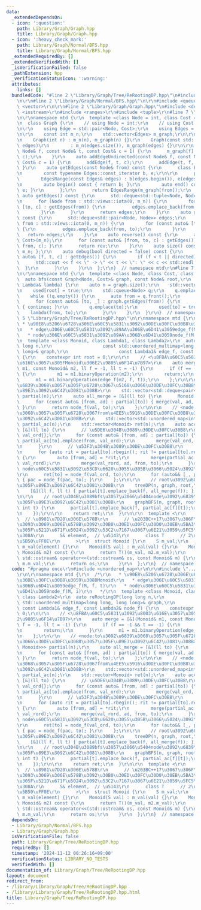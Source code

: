 ```yaml
---
data:
  _extendedDependsOn:
  - icon: ':question:'
    path: Library/Graph/Graph.hpp
    title: Library/Graph/Graph.hpp
  - icon: ':heavy_check_mark:'
    path: Library/Graph/Normal/BFS.hpp
    title: Library/Graph/Normal/BFS.hpp
  _extendedRequiredBy: []
  _extendedVerifiedWith: []
  _isVerificationFailed: false
  _pathExtension: hpp
  _verificationStatusIcon: ':warning:'
  attributes:
    links: []
  bundledCode: "#line 2 \"Library/Graph/Tree/ReRootingDP.hpp\"\n#include <unordered_map>\r\
    \n\r\n#line 2 \"Library/Graph/Normal/BFS.hpp\"\n\r\n#include <queue>\r\n#include\
    \ <vector>\r\n\r\n#line 2 \"Library/Graph/Graph.hpp\"\n#include <deque>\r\n#include\
    \ <iostream>\r\n#include <ranges>\r\n#include <tuple>\r\n#line 7 \"Library/Graph/Graph.hpp\"\
    \n\r\nnamespace mtd {\r\n  template <class Node = int, class Cost = long long>\r\
    \n  class Graph {\r\n    // using Node = int;\r\n    // using Cost = long long;\r\
    \n\r\n    using Edge = std::pair<Node, Cost>;\r\n    using Edges = std::vector<Edge>;\r\
    \n\r\n    const int m_n;\r\n    std::vector<Edges> m_graph;\r\n\r\n  public:\r\
    \n    Graph(int n) : m_n(n), m_graph(n) {}\r\n    Graph(const std::vector<Edges>&\
    \ edges)\r\n        : m_n(edges.size()), m_graph(edges) {}\r\n\r\n    auto addEdge(const\
    \ Node& f, const Node& t, const Cost& c = 1) {\r\n      m_graph[f].emplace_back(t,\
    \ c);\r\n    }\r\n    auto addEdgeUndirected(const Node& f, const Node& t, const\
    \ Cost& c = 1) {\r\n      addEdge(f, t, c);\r\n      addEdge(t, f, c);\r\n   \
    \ }\r\n    auto getEdges(const Node& from) const {\r\n      class EdgesRange {\r\
    \n        const typename Edges::const_iterator b, e;\r\n\r\n      public:\r\n\
    \        EdgesRange(const Edges& edges) : b(edges.begin()), e(edges.end()) {}\r\
    \n        auto begin() const { return b; }\r\n        auto end() const { return\
    \ e; }\r\n      };\r\n      return EdgesRange(m_graph[from]);\r\n    }\r\n   \
    \ auto getEdges() const {\r\n      std::deque<std::tuple<Node, Node, Cost>> edges;\r\
    \n      for (Node from : std::views::iota(0, m_n)) {\r\n        for (const auto&\
    \ [to, c] : getEdges(from)) {\r\n          edges.emplace_back(from, to, c);\r\n\
    \        }\r\n      }\r\n      return edges;\r\n    }\r\n    auto getEdgesExcludeCost()\
    \ const {\r\n      std::deque<std::pair<Node, Node>> edges;\r\n      for (Node\
    \ from : std::views::iota(0, m_n)) {\r\n        for (const auto& [to, _] : getEdges(from))\
    \ {\r\n          edges.emplace_back(from, to);\r\n        }\r\n      }\r\n   \
    \   return edges;\r\n    }\r\n    auto reverse() const {\r\n      auto rev = Graph<Node,\
    \ Cost>(m_n);\r\n      for (const auto& [from, to, c] : getEdges()) { rev.addEdge(to,\
    \ from, c); }\r\n      return rev;\r\n    }\r\n    auto size() const { return\
    \ m_n; };\r\n    auto debug(bool directed = false) const {\r\n      for (const\
    \ auto& [f, t, c] : getEdges()) {\r\n        if (f < t || directed) {\r\n    \
    \      std::cout << f << \" -> \" << t << \": \" << c << std::endl;\r\n      \
    \  }\r\n      }\r\n    }\r\n  };\r\n}  // namespace mtd\r\n#line 7 \"Library/Graph/Normal/BFS.hpp\"\
    \n\r\nnamespace mtd {\r\n  template <class Node, class Cost, class Lambda>\r\n\
    \  auto bfs(const Graph<Node, Cost>& graph, const Node& root,\r\n           const\
    \ Lambda& lambda) {\r\n    auto n = graph.size();\r\n    std::vector<bool> used(n);\r\
    \n    used[root] = true;\r\n    std::queue<Node> q;\r\n    q.emplace(root);\r\n\
    \    while (!q.empty()) {\r\n      auto from = q.front();\r\n      q.pop();\r\n\
    \      for (const auto& [to, _] : graph.getEdges(from)) {\r\n        if (used[to])\
    \ { continue; }\r\n        q.emplace(to);\r\n        used[to] = true;\r\n    \
    \    lambda(from, to);\r\n      }\r\n    }\r\n  }\r\n}  // namespace mtd\r\n#line\
    \ 5 \"Library/Graph/Tree/ReRootingDP.hpp\"\n\r\nnamespace mtd {\r\n  /*\r\n  \
    \ * \u90E8\u5206\u6728\u306E\u60C5\u5831\u3092\u30DE\u30FC\u30B8\u3059\u308BMonoid\r\
    \n   * edge\u306E\u60C5\u5831\u3092\u89AA\u306B\u6D41\u3059edge_f(M, f, t)\r\n\
    \   * node\u306E\u60C5\u5831\u3092\u89AA\u306B\u6D41\u3059node_f(M, i)\r\n   */\r\
    \n  template <class Monoid, class Lambda1, class Lambda2>\r\n  auto reRootingDP(long\
    \ long n,\r\n                   const std::unordered_multimap<long long, long\
    \ long>& graph,\r\n                   const Lambda1& edge_f, const Lambda2& node_f)\
    \ {\r\n    constexpr int root = 0;\r\n\r\n    // <\u8FBA\u60C5\u5831\u3092\u8003\
    \u616E\u3057\u305FMonoid\u306E2\u9805\u6F14\u7B97>\r\n    auto merge = [&](Monoid&\
    \ m1, const Monoid& m2, ll f = -1, ll t = -1) {\r\n      if (f == -1 && t == -1)\
    \ {\r\n        m1 = m1.binaryOperation(m2);\r\n        return;\r\n      }\r\n\
    \      m1 = m1.binaryOperation(edge_f(m2, f, t));\r\n    };\r\n\r\n    // <node:to\u3092\
    \u6839\u3068\u3057\u305F\u6728\u3067\u5168\u3066\u30DE\u30FC\u30B8\u3057\u305F\
    \u89E3\u3092\u6C42\u3081\u308B>\r\n    std::vector<std::deque<pair<int, Monoid>>>\
    \ partial(n);\r\n    auto all_merge = [&](ll to) {\r\n      Monoid val{};\r\n\
    \      for (const auto& [from, ad] : partial[to]) { merge(val, ad, from, to);\
    \ }\r\n      return node_f(val, to);\r\n    };\r\n\r\n    // <node:to\u3092\u6839\
    \u3068\u3057\u305F\u6728\u3067from\u4EE5\u5916\u30DE\u30FC\u30B8\u3057\u305F\u89E3\
    \u3092\u6C42\u3081\u308B>\r\n    std::vector<std::unordered_map<int, Monoid>>\
    \ partial_ac(n);\r\n    std::vector<Monoid> ret(n);\r\n    auto accumulation =\
    \ [&](ll to) {\r\n      // \u5DE6\u304B\u3089\u30DE\u30FC\u30B8\r\n      Monoid\
    \ val_ord{};\r\n      for (const auto& [from, ad] : partial[to]) {\r\n       \
    \ partial_ac[to].emplace(from, val_ord);\r\n        merge(val_ord, ad, from, to);\r\
    \n      }\r\n      // \u53F3\u304B\u3089\u30DE\u30FC\u30B8\r\n      Monoid val_rord{};\r\
    \n      for (auto rit = partial[to].rbegin(); rit != partial[to].rend(); ++rit)\
    \ {\r\n        auto [from, ad] = *rit;\r\n        merge(partial_ac[to][from],\
    \ val_rord);\r\n        merge(val_rord, ad, from, to);\r\n      }\r\n      //\
    \ node\u60C5\u5831\u3092\u53CD\u6620\u3055\u305B\u3066\u5024\u3092\u78BA\u5B9A\
    \r\n      ret[to] = node_f(val_ord, to);\r\n      for (auto&& [_, pac] : partial_ac[to])\
    \ { pac = node_f(pac, to); }\r\n    };\r\n\r\n    // root\u3092\u6839\u3068\u3057\
    \u305F\u89E3\u3092\u6C42\u3081\u308B\r\n    treeDP(n, graph, root,\r\n       \
    \    [&](ll f, ll t) { partial[t].emplace_back(f, all_merge(f)); });\r\n    accumulation(0);\r\
    \n\r\n    // root\u304B\u3089bfs\u3057\u3066\u5404node\u3092\u6839\u3068\u3057\
    \u305F\u89E3\u3092\u6C42\u3081\u308B\r\n    graphBFS(n, graph, root, [&](int f,\
    \ int t) {\r\n      partial[t].emplace_back(f, partial_ac[f][t]);\r\n      accumulation(t);\r\
    \n    });\r\n\r\n    return ret;\r\n  }\r\n\r\n  template <\r\n      class S,\
    \  // \u8981\u7D20\u306E\u578B\r\n      // \u203BC++17\u3067\u306F\u307B\u3068\
    \u3093\u3069\u306E\u578B\u3092\u30B0\u30ED\u30FC\u30D0\u30EB\u5BA3\u8A00\u3057\
    \u305F\u521D\u671F\u5024\u3092\u53C2\u7167\u3067\u6E21\u3059\u5FC5\u8981\u3042\
    \u308A\r\n      S& element,  // \u5143\r\n      class T      // 2\u9805\u6F14\u7B97\
    \u5B50\uFF0E\r\n      >\r\n  struct Monoid {\r\n    S m_val;\r\n    Monoid() :\
    \ m_val(element) {}\r\n    Monoid(S val) : m_val(val) {}\r\n    Monoid binaryOperation(const\
    \ Monoid& m2) const {\r\n      return T()(m_val, m2.m_val);\r\n    }\r\n    friend\
    \ std::ostream& operator<<(std::ostream& os, const Monoid& m) {\r\n      os <<\
    \ m.m_val;\r\n      return os;\r\n    }\r\n  };\r\n}  // namespace mtd\r\n"
  code: "#pragma once\r\n#include <unordered_map>\r\n\r\n#include \"../../Graph/Normal/BFS.hpp\"\
    \r\n\r\nnamespace mtd {\r\n  /*\r\n   * \u90E8\u5206\u6728\u306E\u60C5\u5831\u3092\
    \u30DE\u30FC\u30B8\u3059\u308BMonoid\r\n   * edge\u306E\u60C5\u5831\u3092\u89AA\
    \u306B\u6D41\u3059edge_f(M, f, t)\r\n   * node\u306E\u60C5\u5831\u3092\u89AA\u306B\
    \u6D41\u3059node_f(M, i)\r\n   */\r\n  template <class Monoid, class Lambda1,\
    \ class Lambda2>\r\n  auto reRootingDP(long long n,\r\n                   const\
    \ std::unordered_multimap<long long, long long>& graph,\r\n                  \
    \ const Lambda1& edge_f, const Lambda2& node_f) {\r\n    constexpr int root =\
    \ 0;\r\n\r\n    // <\u8FBA\u60C5\u5831\u3092\u8003\u616E\u3057\u305FMonoid\u306E\
    2\u9805\u6F14\u7B97>\r\n    auto merge = [&](Monoid& m1, const Monoid& m2, ll\
    \ f = -1, ll t = -1) {\r\n      if (f == -1 && t == -1) {\r\n        m1 = m1.binaryOperation(m2);\r\
    \n        return;\r\n      }\r\n      m1 = m1.binaryOperation(edge_f(m2, f, t));\r\
    \n    };\r\n\r\n    // <node:to\u3092\u6839\u3068\u3057\u305F\u6728\u3067\u5168\
    \u3066\u30DE\u30FC\u30B8\u3057\u305F\u89E3\u3092\u6C42\u3081\u308B>\r\n    std::vector<std::deque<pair<int,\
    \ Monoid>>> partial(n);\r\n    auto all_merge = [&](ll to) {\r\n      Monoid val{};\r\
    \n      for (const auto& [from, ad] : partial[to]) { merge(val, ad, from, to);\
    \ }\r\n      return node_f(val, to);\r\n    };\r\n\r\n    // <node:to\u3092\u6839\
    \u3068\u3057\u305F\u6728\u3067from\u4EE5\u5916\u30DE\u30FC\u30B8\u3057\u305F\u89E3\
    \u3092\u6C42\u3081\u308B>\r\n    std::vector<std::unordered_map<int, Monoid>>\
    \ partial_ac(n);\r\n    std::vector<Monoid> ret(n);\r\n    auto accumulation =\
    \ [&](ll to) {\r\n      // \u5DE6\u304B\u3089\u30DE\u30FC\u30B8\r\n      Monoid\
    \ val_ord{};\r\n      for (const auto& [from, ad] : partial[to]) {\r\n       \
    \ partial_ac[to].emplace(from, val_ord);\r\n        merge(val_ord, ad, from, to);\r\
    \n      }\r\n      // \u53F3\u304B\u3089\u30DE\u30FC\u30B8\r\n      Monoid val_rord{};\r\
    \n      for (auto rit = partial[to].rbegin(); rit != partial[to].rend(); ++rit)\
    \ {\r\n        auto [from, ad] = *rit;\r\n        merge(partial_ac[to][from],\
    \ val_rord);\r\n        merge(val_rord, ad, from, to);\r\n      }\r\n      //\
    \ node\u60C5\u5831\u3092\u53CD\u6620\u3055\u305B\u3066\u5024\u3092\u78BA\u5B9A\
    \r\n      ret[to] = node_f(val_ord, to);\r\n      for (auto&& [_, pac] : partial_ac[to])\
    \ { pac = node_f(pac, to); }\r\n    };\r\n\r\n    // root\u3092\u6839\u3068\u3057\
    \u305F\u89E3\u3092\u6C42\u3081\u308B\r\n    treeDP(n, graph, root,\r\n       \
    \    [&](ll f, ll t) { partial[t].emplace_back(f, all_merge(f)); });\r\n    accumulation(0);\r\
    \n\r\n    // root\u304B\u3089bfs\u3057\u3066\u5404node\u3092\u6839\u3068\u3057\
    \u305F\u89E3\u3092\u6C42\u3081\u308B\r\n    graphBFS(n, graph, root, [&](int f,\
    \ int t) {\r\n      partial[t].emplace_back(f, partial_ac[f][t]);\r\n      accumulation(t);\r\
    \n    });\r\n\r\n    return ret;\r\n  }\r\n\r\n  template <\r\n      class S,\
    \  // \u8981\u7D20\u306E\u578B\r\n      // \u203BC++17\u3067\u306F\u307B\u3068\
    \u3093\u3069\u306E\u578B\u3092\u30B0\u30ED\u30FC\u30D0\u30EB\u5BA3\u8A00\u3057\
    \u305F\u521D\u671F\u5024\u3092\u53C2\u7167\u3067\u6E21\u3059\u5FC5\u8981\u3042\
    \u308A\r\n      S& element,  // \u5143\r\n      class T      // 2\u9805\u6F14\u7B97\
    \u5B50\uFF0E\r\n      >\r\n  struct Monoid {\r\n    S m_val;\r\n    Monoid() :\
    \ m_val(element) {}\r\n    Monoid(S val) : m_val(val) {}\r\n    Monoid binaryOperation(const\
    \ Monoid& m2) const {\r\n      return T()(m_val, m2.m_val);\r\n    }\r\n    friend\
    \ std::ostream& operator<<(std::ostream& os, const Monoid& m) {\r\n      os <<\
    \ m.m_val;\r\n      return os;\r\n    }\r\n  };\r\n}  // namespace mtd\r\n"
  dependsOn:
  - Library/Graph/Normal/BFS.hpp
  - Library/Graph/Graph.hpp
  isVerificationFile: false
  path: Library/Graph/Tree/ReRootingDP.hpp
  requiredBy: []
  timestamp: '2024-11-12 00:26:16+09:00'
  verificationStatus: LIBRARY_NO_TESTS
  verifiedWith: []
documentation_of: Library/Graph/Tree/ReRootingDP.hpp
layout: document
redirect_from:
- /library/Library/Graph/Tree/ReRootingDP.hpp
- /library/Library/Graph/Tree/ReRootingDP.hpp.html
title: Library/Graph/Tree/ReRootingDP.hpp
---
```

